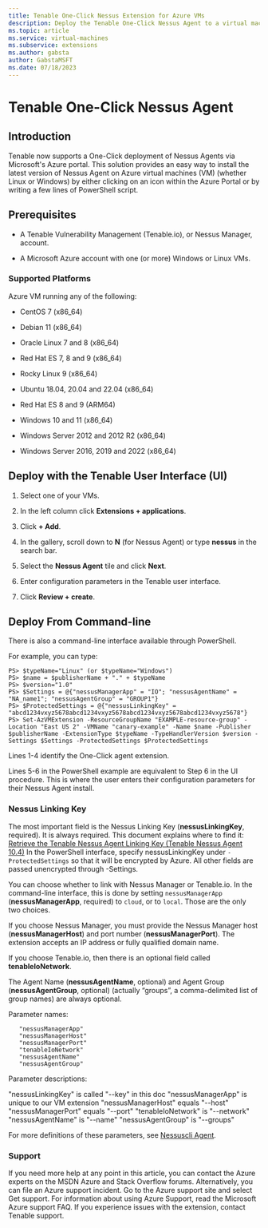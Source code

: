 ```yaml
---
title: Tenable One-Click Nessus Extension for Azure VMs  
description: Deploy the Tenable One-Click Nessus Agent to a virtual machine using the Tenable One-Click Nessus VM Extension.
ms.topic: article
ms.service: virtual-machines
ms.subservice: extensions
ms.author: gabsta
author: GabstaMSFT
ms.date: 07/18/2023
---
```


# Tenable One-Click Nessus Agent

## Introduction
Tenable now supports a One-Click deployment of Nessus Agents via Microsoft's Azure portal. This solution provides an easy way to install the latest version of Nessus Agent on Azure virtual machines (VM) (whether Linux or Windows) by either clicking on an icon within the Azure Portal or by writing a few lines of PowerShell script. 

## Prerequisites

* A Tenable Vulnerability Management (Tenable.io), or Nessus Manager, account.

* A Microsoft Azure account with one (or more) Windows or Linux VMs.

### Supported Platforms

Azure VM running any of the following:

* CentOS 7 (x86_64)

* Debian 11 (x86_64)

* Oracle Linux 7 and 8 (x86_64)

* Red Hat ES 7, 8 and 9 (x86_64)

* Rocky Linux 9 (x86_64)

* Ubuntu 18.04, 20.04 and 22.04 (x86_64)

* Red Hat ES 8 and 9 (ARM64)

* Windows 10 and 11 (x86_64)

* Windows Server 2012 and 2012 R2 (x86_64)

* Windows Server 2016, 2019 and 2022 (x86_64) 

## Deploy with the Tenable User Interface (UI)

1. Select one of your VMs.

2. In the left column click **Extensions + applications**.

3. Click **+ Add**.

4. In the gallery, scroll down to **N** (for Nessus Agent) or type **nessus** in the search bar.

5. Select the **Nessus Agent** tile and click **Next**.

6. Enter configuration parameters in the Tenable user interface.

7. Click **Review + create**.


## Deploy From Command-line

There is also a command-line interface available through PowerShell.

For example, you can type:

```PS> $publisherName="Tenable.NessusAgent"
PS> $typeName="Linux" (or $typeName="Windows")
PS> $name = $publisherName + "." + $typeName
PS> $version="1.0"
PS> $Settings = @{"nessusManagerApp" = "IO"; "nessusAgentName" = "NA_name1"; "nessusAgentGroup" = "GROUP1"}
PS> $ProtectedSettings = @{"nessusLinkingKey" = "abcd1234vxyz5678abcd1234vxyz5678abcd1234vxyz5678abcd1234vxyz5678"}
PS> Set-AzVMExtension -ResourceGroupName "EXAMPLE-resource-group" -Location "East US 2" -VMName "canary-example" -Name $name -Publisher $publisherName -ExtensionType $typeName -TypeHandlerVersion $version -Settings $Settings -ProtectedSettings $ProtectedSettings
```

Lines 1-4 identify the One-Click agent extension.

Lines 5-6 in the PowerShell example are equivalent to Step 6 in the UI procedure. This is where the user enters their configuration parameters for their Nessus Agent install.


### Nessus Linking Key

The most important field is the Nessus Linking Key (**nessusLinkingKey**, required). It is always required. This document explains where to find it: [Retrieve the Tenable Nessus Agent Linking Key (Tenable Nessus Agent 10.4)](https://docs.tenable.com/nessusagent/Content/RetrieveLinkingKey.htm) In the PowerShell interface, specify nessusLinkingKey under `-ProtectedSettings` so that it will be encrypted by Azure. All other fields are passed unencrypted through -Settings.

You can choose whether to link with Nessus Manager or Tenable.io. In the command-line interface, this is done by setting `nessusManagerApp` (**nessusManagerApp**, required) to `cloud`, or to `local`. Those are the only two choices.

If you choose Nessus Manager, you must provide the Nessus Manager host (**nessusManagerHost**) and port number (**nessusManagerPort**). The extension accepts an IP address or fully qualified domain name.

If you choose Tenable.io, then there is an optional field called **tenableIoNetwork**.

The Agent Name (**nessusAgentName**, optional) and Agent Group (**nessusAgentGroup**, optional) (actually “groups”, a comma-delimited list of group names) are always optional.

Parameter names:

```"nessusLinkingKey"
   "nessusManagerApp" 
   "nessusManagerHost"  
   "nessusManagerPort"
   "tenableIoNetwork"
   "nessusAgentName"   
   "nessusAgentGroup"  
```
Parameter descriptions:

"nessusLinkingKey" is called "--key" in this doc
"nessusManagerApp" is unique to our VM extension
"nessusManagerHost" equals "--host"
"nessusManagerPort" equals "--port"
"tenableIoNetwork" is "--network"
"nessusAgentName" is "--name"
"nessusAgentGroup" is "--groups"

For more definitions of these parameters, see [Nessuscli Agent](https://docs.tenable.com/nessus/Content/NessusCLIAgent.htm).


### Support

If you need more help at any point in this article, you can contact the Azure experts on the MSDN Azure and Stack Overflow forums. Alternatively, you can file an Azure support incident. Go to the Azure support site and select Get support. For information about using Azure Support, read the Microsoft Azure support FAQ. If you experience issues with the extension, contact Tenable support.
